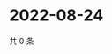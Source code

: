 # 2022-08-24

共 0 条

<!-- BEGIN WEIBO -->
<!-- 最后更新时间 Wed Aug 24 2022 07:00:43 GMT+0800 (China Standard Time) -->

<!-- END WEIBO -->
